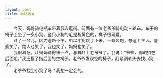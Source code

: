 ```yaml
---
layout: post
title: 马路趣事
---
```



　　今天，妈妈骑电瓶车带着我去逛街。前面有一位老爷爷骑电动三轮车。车子的椅子上坐了一条小狗。这只小狗的毛是棕黄色的，样子很可爱。    
　　过了一会儿，因为道路不平，所以小狗跳了下来，一路奔跑，想追上主人。警察笑了，路人也笑了，我也笑了，妈妈也笑了。    
　　我很着急，让妈妈骑得快一点，总算赶上老爷爷了。我说：“爷爷，你的狗在后面呢。”我还指了指后面的空椅子。老爷爷发现空的椅子，赶紧调转头去找小狗了。    
　　老爷爷找到小狗了吗？我想一定会的。    
